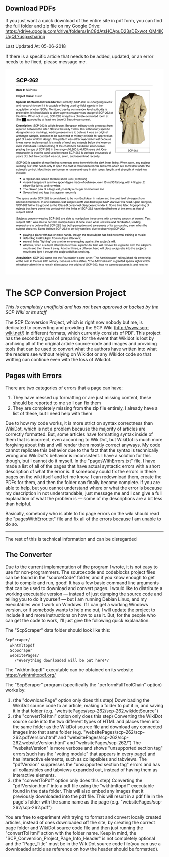 ## Download PDFs
If you just want a quick download of the entire site in pdf form, you can find the full folder and zip file on my Google Drive: https://drive.google.com/drive/folders/1nC8dAtsHCApuD23sDExwot_QM4lKUqQL?usp=sharing

Last Updated At: 05-06-2018

If there is a specific article that needs to be added, updated, or an error needs to be fixed, please message me.

![Sample Output of SCP-262](sampleOutput.png)

# The SCP Conversion Project
*This is completely unofficial and has not been approved or backed by the SCP Wiki or its staff*

The SCP Conversion Project, which is right now nobody but me, is dedicated to converting and providing the SCP Wiki (http://www.scp-wiki.net/) in different formats, which currently consists of PDF. This project has the secondary goal of preparing for the event that Wikidot is lost by archiving all of the original article source-code and images and providing tools that can be used to convert what the authors have written into what the readers see without relying on Wikidot or any Wikidot code so that writting can continue even with the loss of Wikidot.

## Pages with Errors
There are two categories of errors that a page can have:
1. They have messed up formatting or are just missing content, these should be reported to me so I can fix them
1. They are completely missing from the zip file entirely, I already have a list of these, but I need help with them

Due to how my code works, it is more strict on syntax correctness than WikiDot, which is not a problem because the majority of articles are correctly formatted. But, some articles have formatting syntax inside of them that is incorrect, even according to WikiDot, but WikiDot is much more forgiving about this and will render them mostly correct anyways. My code cannot replicate this behavior due to the fact that the syntax is technically wrong and WikiDot's behavior is inconsistent. I have a solution for this though, but I cannot do it myself. In the "pagesWithErrors.txt" file, I have made a list of all of the pages that have actual syntactic errors with a short description of what the error is. If somebody could fix the errors in these pages on the wiki itself and let me know, I can redownload them, create the PDFs for them, and then the folder can finally become complete. If you are able to help, but you cannot understand where or what the error is because my description in not understandable, just message me and I can give a full explanation of what the problem is — some of my descriptions are a bit less than helpful.

Basically, somebody who is able to fix page errors on the wiki should read the "pagesWithError.txt" file and fix all of the errors because I am unable to do so.

--------------

The rest of this is technical information and can be disregarded

## The Converter
Due to the current implementation of the program I wrote, it is not easy to use for non-programmers. The sourcecode and codeblocks project files can be found in the "sourceCode" folder, and if you know enough to get that to compile and run, good! It has a few basic command line arguments that can be used to download and convert pages. I would like to distribute a working executable version — instead of just dumping the source code and telling you to do it yourself — but I am running Debian Linux, and my executables won't work on Windows. If I can get a working Windows version, or if somebody wants to help me out, I will update the project to include it and more instructions on how to use it. But, for the people who can get the code to work, I'll just give the following quick explanation:

The "ScpScraper" data folder should look like this:
```
ScpScraper/
  wkhtmltopdf
  ScpScraper
  websitePages/
    /*everything downloaded will be put here*/
```
The "wkhtmltopdf" executable can be obtained on its website https://wkhtmltopdf.org/

The "ScpScraper" program (specifically the "performFullToolChain" option) works by:
1. (the "downloadPage" option only does this step) Downloading the WikiDot source code to an article, making a folder to put it in, and saving it in that folder (e.g. "websitePages/scp-262/scp-262.wikidotSource")
1. (the "convertToHtml" option only does this step) Converting the WikiDot source code into the two different types of HTML and places them into the same folder as the WikiDot source file and download any connected images into that same folder (e.g. "websitePages/scp-262/scp-262.pdfVersion.html" and "websitePages/scp-262/scp-262.websiteVersion.html" and "websitePages/scp-262/<imageFile>") The "websiteVersion" is more verbose and shows "unsupported section tag" errors(such has the "voting module" that appears in every page) and has interactive elements, such as collapsibles and tabviews. The "pdfVersion" suppresses the "unsupported section tag" errors and has all collapsibles and tabviews expanded out, instead of having them as interactive elements.
1. (the "convertToPdf" option only does this step) Converting the "pdfVersion.html" into a pdf file using the "wkhtmltopdf" executable found in the data folder. This will also embed any images that it previously downloaded into the pdf file. This will result in a pdf file in the page's folder with the same name as the page (e.g. "websitePages/scp-262/scp-262.pdf")

You are free to experiment with trying to format and convert locally created articles, instead of ones downloaded off the site, by creating the correct page folder and WikiDot source code file and then just running the "convertToHtml" action with the folder name. Keep in mind, the "SCP_Conversion_Project_Page_Info_Header" is not completely optional and the "Page_Title" must be in the WikiDot source code file(you can use a downloaded article as reference on how the header should be formatted).
 




